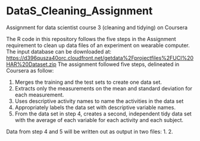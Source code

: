 # DataS_Cleaning_Assignment
Assignment for data scientist course 3 (cleaning and tidying) on Coursera

The R code in this repository follows the five steps in the Assignment requirement to clean up data files of an experiment on wearable computer. 
The input database can be downloaded at: https://d396qusza40orc.cloudfront.net/getdata%2Fprojectfiles%2FUCI%20HAR%20Dataset.zip
The assignment followed five steps, delineated in Coursera as follow:

1. Merges the training and the test sets to create one data set.
2. Extracts only the measurements on the mean and standard deviation for each measurement.
3. Uses descriptive activity names to name the activities in the data set
4. Appropriately labels the data set with descriptive variable names.
5. From the data set in step 4, creates a second, independent tidy data set with the average of each variable for each activity and each subject.

Data from step 4 and 5 will be written out as output in two files: 
1. 
2. 


